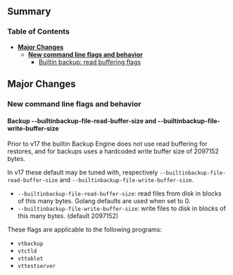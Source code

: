 ## Summary

### Table of Contents

- **[Major Changes](#major-changes)**
  - **[New command line flags and behavior](#new-flag)**
    - [Builtin backup: read buffering flags](#builtin-backup-read-buffering-flags)

## <a id="major-changes"/> Major Changes

### <a id="new-flag"/> New command line flags and behavior

#### <a id="builtin-backup-read-buffering-flags" /> Backup --builtinbackup-file-read-buffer-size and --builtinbackup-file-write-buffer-size

Prior to v17 the builtin Backup Engine does not use read buffering for restores, and for backups uses a hardcoded write buffer size of 2097152 bytes.

In v17 these default may be tuned with, respectively `--builtinbackup-file-read-buffer-size` and `--builtinbackup-file-write-buffer-size`.

 - `--builtinbackup-file-read-buffer-size`:  read files from disk in blocks of this many bytes. Golang defaults are used when set to 0.
 - `--builtinbackup-file-write-buffer-size`: write files to disk in blocks of this many bytes. (default 2097152)

These flags are applicable to the following programs:

 - `vtbackup`
 - `vtctld`
 - `vttablet`
 - `vttestserver`
